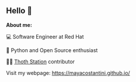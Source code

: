 ## Hello 👋

**About me:** 

💻 Software Engineer at Red Hat

🐍 Python and Open Source enthusiast

👩‍💻 [Thoth Station](https://github.com/thoth-station) contributor

Visit my webpage: https://mayacostantini.github.io/
<!--
**mayaCostantini/mayaCostantini** is a ✨ _special_ ✨ repository because its `README.md` (this file) appears on your GitHub profile.

Here are some ideas to get you started:

- 🔭 I’m currently working on ...
- 🌱 I’m currently learning ...
- 👯 I’m looking to collaborate on ...
- 🤔 I’m looking for help with ...
- 💬 Ask me about ...
- 📫 How to reach me: ...
- 😄 Pronouns: ...
- ⚡ Fun fact: ...
-->
